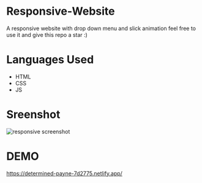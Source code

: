 # Responsive-Website
A responsive website with drop down menu and slick animation feel free to use it and give this repo a star :)

# Languages Used 
* HTML
* CSS 
* JS

# Sreenshot

![responsive screenshot](https://user-images.githubusercontent.com/76704798/151205121-652cca9a-663e-4b02-b7f4-c6eaede47a13.PNG)


# DEMO
https://determined-payne-7d2775.netlify.app/
